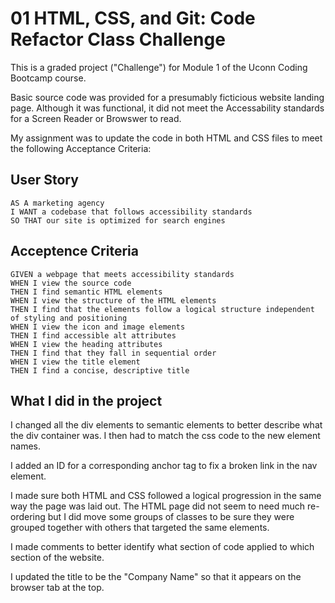 # 01 HTML, CSS, and Git: Code Refactor Class Challenge

This is a graded project ("Challenge") for Module 1 of the Uconn Coding Bootcamp course.  

Basic source code was provided for a presumably ficticious website landing page.  Although it was functional, it did not meet the Accessability standards for a Screen Reader or Browswer to read.

My assignment was to update the code in both HTML and CSS files to meet the following Acceptance Criteria:

## User Story

```
AS A marketing agency
I WANT a codebase that follows accessibility standards
SO THAT our site is optimized for search engines
```

## Acceptence Criteria

```
GIVEN a webpage that meets accessibility standards
WHEN I view the source code
THEN I find semantic HTML elements
WHEN I view the structure of the HTML elements
THEN I find that the elements follow a logical structure independent of styling and positioning
WHEN I view the icon and image elements
THEN I find accessible alt attributes
WHEN I view the heading attributes
THEN I find that they fall in sequential order
WHEN I view the title element
THEN I find a concise, descriptive title
```

## What I did in the project

I changed all the div elements to semantic elements to better describe what the div container was.  I then had to match the css code to the new element names.  

I added an ID for a corresponding anchor tag to fix a broken link in the nav element.

I made sure both HTML and CSS followed a logical progression in the same way the page was laid out.  The HTML page did not seem to need much re-ordering but I did move some groups of classes to be sure they were grouped together with others that targeted the same elements.

I made comments to better identify what section of code applied to which section of the website.

I updated the title to be the "Company Name" so that it appears on the browser tab at the top.

